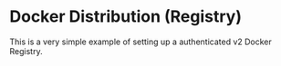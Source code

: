 # Docker Distribution (Registry)

This is a very simple example of setting up a authenticated v2 Docker Registry.
